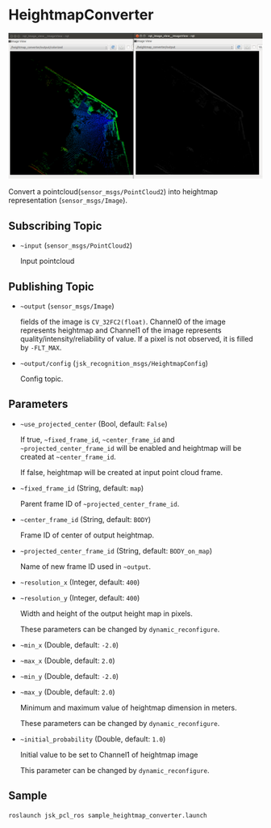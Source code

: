 # HeightmapConverter
![](../../jsk_perception/nodes/images/heightmap_converter.png)

Convert a pointcloud(`sensor_msgs/PointCloud2`) into heightmap representation (`sensor_msgs/Image`).

## Subscribing Topic
* `~input` (`sensor_msgs/PointCloud2`)

  Input pointcloud

## Publishing Topic
* `~output` (`sensor_msgs/Image`)

  fields of the image is `CV_32FC2(float)`.
  Channel0 of the image represents heightmap and Channel1 of the image represents quality/intensity/reliability of value.
  If a pixel is not observed, it is filled by `-FLT_MAX`.

* `~output/config` (`jsk_recognition_msgs/HeightmapConfig`)

  Config topic.

## Parameters
* `~use_projected_center` (Bool, default: `False`)

  If true, `~fixed_frame_id`, `~center_frame_id` and `~projected_center_frame_id`
  will be enabled and heightmap will be created at `~center_frame_id`.

  If false, heightmap will be created at input point cloud frame.

* `~fixed_frame_id` (String, default: `map`)

  Parent frame ID of `~projected_center_frame_id`.

* `~center_frame_id` (String, default: `BODY`)

  Frame ID of center of output heightmap.

* `~projected_center_frame_id` (String, default: `BODY_on_map`)

  Name of new frame ID used in `~output`.

* `~resolution_x` (Integer, default: `400`)
* `~resolution_y` (Integer, default: `400`)

  Width and height of the output height map in pixels.

  These parameters can be changed by `dynamic_reconfigure`.

* `~min_x` (Double, default: `-2.0`)
* `~max_x` (Double, default: `2.0`)
* `~min_y` (Double, default: `-2.0`)
* `~max_y` (Double, default: `2.0`)

  Minimum and maximum value of heightmap dimension in meters.

  These parameters can be changed by `dynamic_reconfigure`.

* `~initial_probability` (Double, default: `1.0`)

  Initial value to be set to Channel1 of heightmap image

  This parameter can be changed by `dynamic_reconfigure`.

## Sample

```bash
roslaunch jsk_pcl_ros sample_heightmap_converter.launch
```
